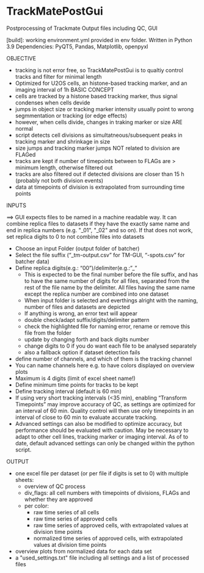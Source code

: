 # TrackMatePostGui
 Postprocessing of Trackmate Output files including QC, GUI



[build]: 
   working environment.yml provided in env folder. 
   Written in Python 3.9
   Dependencies: PyQT5, Pandas, Matplotlib, openpyxl 



  OBJECTIVE
  - tracking is not error free, so TrackMatePostGui is to qualtiy control tracks and filter for minimal length
  - Optimized for U2OS cells, an histone-based tracking marker, and an imaging interval of 1h
  BASIC CONCEPT
  - cells are tracked by a histone based tracking marker, thus signal condenses when cells devide
  - jumps in object size or tracking marker intensity usually point to wrong segmmentation or tracking (or edge effects)
  - however, when cells divide, changes in traking marker or size ARE normal
  - script detects cell divisions as simultatneous/subsequent peaks in tracking marker and shrinkage in size
  - size jumps and tracking marker jumps NOT related to division are FLAGed
  - tracks are kept if number of timepoints between to FLAGs are > minimum length, otherwise filtered out
  - tracks are also filtered out if detected divisions are closer than 15 h (probably not both division events)
  - data at timepoints of division is extrapolated from surrounding time points
  
  INPUTS

==> GUI expects files to be named in a machine readable way. It can combine replica files to datasets if they have the exactly same name and end in replica numbers (e.g. "_01", "_02" and so on). If that does not work, set replica digits to 0 to not combine files into datasets
- Choose an input Folder (output folder of batcher)
- Select the file suffix (“_tm-output.csv” for TM-GUI, “-spots.csv” for batcher data)
-	Define replica digits(e.g.: “00”)/delimiter(e.g.:”_”
    -	This is expected to be the final number before the file suffix, and has to have the same number of digits for all files, separated from the rest of the file name by the delimiter. All files having the same name except the replica number are combined into one dataset
    -	When input folder is selected and everthings alright with the naming, number of files and datasets are depicted
    -	If anything is wrong, an error text will appear
      - double check/adapt suffix/digits/delimiter pattern
      - check the highlighted file for naming error, rename or remove this file from the folder
      - update by changing forth and back digits number
    -	change digits to 0 if you do want each file to be analysed separately
  	  - also a fallback option if dataset detection fails
-	define number of channels, and which of them is the tracking channel 
  -	You can name channels here e.g. to have colors displayed on overview plots
  -	Maximum is 4 digits (limit of excel sheet name!)
-	Define minimum time points for tracks to be kept
-	Define tracking interval (default is 60 min)
-	If using very short tracking intervals (<35 min), enabling “Transform Timepoints” may improve accuracy of QC, as settings are optimized for an interval of 60 min. Quality control will then use only timepoints in an interval of close to 60 min to evaluate accurate tracking. 
-	Advanced settings can also be modified to optimize accuracy, but performance should be evaluated with caution. May be necessary to adapt to other cell lines, tracking marker or imaging interval. As of to date, default advanced settings can only be changed within the python script. 

  OUTPUT
  - one excel file per dataset (or per file if digits is set to 0) with multiple sheets:
    - overview of QC process
    - div_flags: all cell numbers with timepoints of divisions, FLAGs and whether they are approved
    - per color:
      - raw time series of all cells
      - raw time series of approved cells
      - raw time series of approved cells, with extrapolated values at division time points
      - normalized time series of approved cells, with extrapolated values at division time points
  - overview plots from normalized data for each data set
  - a "used_settings.txt" file including all settings and a list of processed files
